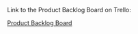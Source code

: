 Link to the Product Backlog Board on Trello:

[Product Backlog Board](https://trello.com/b/mLnXji6B/product-backlog)
